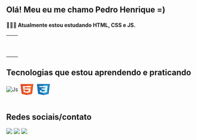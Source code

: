 ## Olá! Meu eu me chamo Pedro Henrique =)
<h4>🧑🏻‍💻 Atualmente estou estudando HTML, CSS  e JS. </h4>

<table align="center">
  <tr>
    <td width="55%" align="center">
      <picture>
        <source media="(prefers-color-scheme: dark)" srcset="https://github-readme-stats.vercel.app/api?username=phdiias&theme=algolia&bg_color=ffffff00&hide_border=true&show_icons=true&count_private=true&layout=compact&locale=pt-br"/>
        <img src="https://github-readme-stats.vercel.app/api?username=phdiias&bg_color=ffffff00&hide_border=true&show_icons=true&count_private=true&layout=compact&locale=pt-br" alt="" align="center" width="100%" />
      </picture>
      <br></br>
      <picture>
        <source media="(prefers-color-scheme: dark)" srcset="https://github-readme-streak-stats.herokuapp.com/?user=phdiias&theme=algolia&background=ffffff00&hide_border=true&no-frame=true&locale=pt-br" />
        <img src="https://github-readme-streak-stats.herokuapp.com/?user=phdiias&background=ffffff00&hide_border=true&no-frame=true&locale=pt-br" alt="" align="center" width="100%" />
      </picture>
    </td>
    <td align="center">
      <picture>
        <source media="(prefers-color-scheme: dark)" srcset="https://github-readme-stats.anuraghazra1.vercel.app/api/top-langs?username=phdiias&theme=algolia&bg_color=ffffff00&hide_border=true&no-frame=true&langs_count=6&locale=pt-br" />
        <img src="https://github-readme-stats.anuraghazra1.vercel.app/api/top-langs?username=phdiias&bg_color=ffffff00&hide_border=true&no-frame=true&langs_count=6&locale=pt-br" alt="" align="center" width="100%"/>
      </picture>
    </td>
  </tr>
</table>

## Tecnologias que estou aprendendo e praticando
<div style="display: inline_block">
  <img align="center" alt="Js" height="30" width="40" src="https://cdn.jsdelivr.net/gh/devicons/devicon@latest/icons/javascript/javascript-original.svg">
  <img align="center" alt="HTML" height="30" width="40" src="https://raw.githubusercontent.com/devicons/devicon/master/icons/html5/html5-original.svg">
  <img align="center" alt="CSS" height="30" width="40" src="https://raw.githubusercontent.com/devicons/devicon/master/icons/css3/css3-original.svg">
</div><br>

## Redes sociais/contato

<div> 
  <a href="https://www.instagram.com/_phdiias" target="_blank"><img src="https://img.shields.io/badge/-Instagram-%23E4405F?style=for-the-badge&logo=instagram&logoColor=white" target="_blank"></a>
  <a href="https://www.linkedin.com/in/phdiias/" target="_blank"><img src="https://img.shields.io/badge/-LinkedIn-%230077B5?style=for-the-badge&logo=linkedin&logoColor=white" target="_blank"></a> 
  <a href = "mailto:pedropd.barbosax@gmail.com"><img src="https://img.shields.io/badge/-Gmail-%23333?style=for-the-badge&logo=gmail&logoColor=white" target="_blank"></a>
</div>
